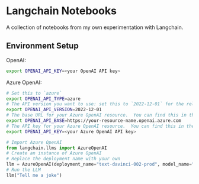 # Langchain Notebooks

A collection of notebooks from my own experimentation with Langchain.

## Environment Setup

OpenAI:

```bash
export OPENAI_API_KEY=<your OpenAI API key>
```

Azure OpenAI:
```bash
# Set this to `azure`
export OPENAI_API_TYPE=azure
# The API version you want to use: set this to `2022-12-01` for the released version.
export OPENAI_API_VERSION=2022-12-01
# The base URL for your Azure OpenAI resource.  You can find this in the Azure portal under your Azure OpenAI resource.
export OPENAI_API_BASE=https://your-resource-name.openai.azure.com
# The API key for your Azure OpenAI resource.  You can find this in the Azure portal under your Azure OpenAI resource.
export OPENAI_API_KEY=<your Azure OpenAI API key>
```

```python
# Import Azure OpenAI
from langchain.llms import AzureOpenAI
# Create an instance of Azure OpenAI
# Replace the deployment name with your own
llm = AzureOpenAI(deployment_name="text-davinci-002-prod", model_name="text-davinci-002")
# Run the LLM
llm("Tell me a joke")
```